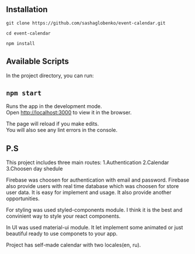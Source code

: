 ## Installation

`git clone https://github.com/sashaglobenko/event-calendar.git`

`cd event-calendar`

`npm install`

## Available Scripts

In the project directory, you can run:

## `npm start`

Runs the app in the development mode.<br>
Open [http://localhost:3000](http://localhost:3000) to view it in the browser.

The page will reload if you make edits.<br>
You will also see any lint errors in the console.

## P.S

This project includes three main routes:
1.Authentication
2.Calendar
3.Choosen day shedule

Firebase was choosen for authentication with email and password. Firebase also provide users with real time database which was choosen for store user data. It is easy for implement and usage. It also provide another opportunities.

For styling was used styled-components module. I think it is the best and convinient way to style your react components.

In UI was used material-ui module. It let implement some animated or just beautiful ready to use componets to your app.

Project has self-made calendar with two locales(en, ru).

